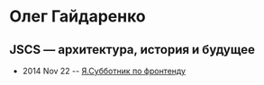 # Олег Гайдаренко

## JSCS — архитектура, история и будущее
- 2014 Nov 22 -- [Я.Субботник по фронтенду](https://events.yandex.ru/lib/talks/2591/)    
